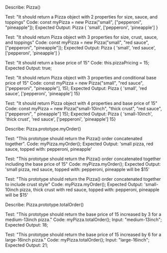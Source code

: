 Describe: Pizza()

Test: "It should return a Pizza object with 2 properties for size, sauce, and toppings"
Code: const myPizza = new Pizza("small", ["pepperoni", "pineapple"]);
Expected Output: Pizza { 'small', ['pepperoni', 'pineapple'] }

Test: "It should return Pizza object with 3 properties for size, crust, sauce, and toppings"
Code: const myPizza = new Pizza("small", "red sauce", ["pepperoni", "pineapple"]);
Expected Output: Pizza { 'small', 'red sauce', ['pepperoni', 'pineapple'] }

Test: "It should return a base price of 15"
Code: this.pizzaPricing = 15;
Expected Output: true;

Test: "It should return Pizza object with 3 properties and conditional base price of 15"
Code: const myPizza = new Pizza("small", "red sauce", ["pepperoni", "pineapple"], 15);
Expected Output: Pizza { 'small', 'red sauce', ['pepperoni', 'pineapple'] 15}

Test: "It should return Pizza object with 4 properties and base price of 15"
Code: const myPizza = new Pizza("small-10inch", "thick crust", "red sauce", ["pepperoni", " pineapple"] 15);
Expected Output: Pizza { 'small-10inch', 'thick crust', 'red sauce', ['pepperoni', 'pineapple'] 15}


Describe: Pizza.prototype.myOrder()

Test: "This prototype should return the Pizza() order concatenated together".
Code: myPizza.myOrder();
Expected Output: 'small pizza, red sauce, topped with: pepperoni, pineapple'

Test: "This prototype should return the Pizza() order concatenated together including the base price of 15"
Code: myPizza.myOrder();
Expected Output: 'small pizza, red sauce, topped with: pepperoni, pineapple will be $15'

Test: "This prototype should return the Pizza() order concatenated together to include crust style"
Code: myPizza.myOrder();
Expected Output: 'small-10inch pizza, thick crust with red sauce, topped with: pepperoni, pineapple will be $15'


Describe: Pizza.prototype.totalOrder()

Test: "This prototype should return the base price of 15 increased by 3 for a medium-13inch pizza."
Code: myPizza.totalOrder();
Input: "medium-13inch";
Expected Output: 18;

Test: "This prototype should return the base price of 15 increased by 6 for a large-16inch pizza."
Code: myPizza.totalOrder();
Input: "large-16inch";
Expected Output: 21;